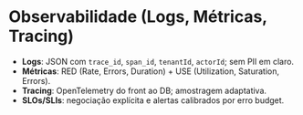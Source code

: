 # Observabilidade (Logs, Métricas, Tracing)

- **Logs**: JSON com `trace_id`, `span_id`, `tenantId`, `actorId`; sem PII em claro.
- **Métricas**: RED (Rate, Errors, Duration) + USE (Utilization, Saturation, Errors).
- **Tracing**: OpenTelemetry do front ao DB; amostragem adaptativa.
- **SLOs/SLIs**: negociação explícita e alertas calibrados por erro budget.
